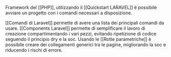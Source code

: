 Framework del [[PHP]], utilizzando il [[Quickstart LARAVEL]] è possibile avviare un progetto con i comandi necessari a disposizione.

[[Comandi di Laravel]] permette di avere una lista dei principali comandi da usare.
[[Components Laravel]] permette di semplificare il lavoro di creazione compartimentando i vari pezzi, evitando ripetizione di codice seguendo il principio dry e la soc.
Usando le [[Rotte parametriche]] è possibile creare dei collegamenti generici tra le pagine, migliorando la soc e riducendo i rischi di errore.